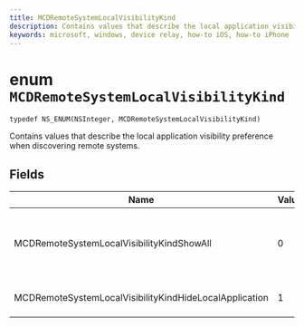 ```yaml
---
title: MCDRemoteSystemLocalVisibilityKind
description: Contains values that describe the local application visibility preference when discovering remote systems.
keywords: microsoft, windows, device relay, how-to iOS, how-to iPhone
---
```


# enum `MCDRemoteSystemLocalVisibilityKind`
```
typedef NS_ENUM(NSInteger, MCDRemoteSystemLocalVisibilityKind)
```

Contains values that describe the local application visibility preference when discovering remote systems.
## Fields

Name | Value | Description 
--------------------------------|--------------------------------|------------
MCDRemoteSystemLocalVisibilityKindShowAll  | 0 | Show all discoverable applications, including the calling app.
MCDRemoteSystemLocalVisibilityKindHideLocalApplication | 1 | Hide the calling application.